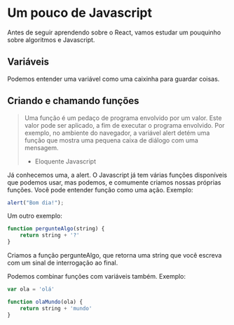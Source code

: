 # Um pouco de Javascript

Antes de seguir aprendendo sobre o React, vamos estudar um pouquinho sobre algoritmos e Javascript.

## Variáveis

Podemos entender uma variável como uma caixinha para guardar coisas.

## Criando e chamando funções

> Uma função é um pedaço de programa envolvido por um valor. Este valor pode ser aplicado, a fim de executar o programa envolvido. Por exemplo, no ambiente do navegador, a variável alert detém uma função que mostra uma pequena caixa de diálogo com uma mensagem.
> - Eloquente Javascript

Já conhecemos uma, a alert. O Javascript já tem várias funções disponíveis que podemos usar, mas podemos, e comumente criamos nossas próprias funções. Você pode entender função como uma ação. Exemplo:

```js
alert("Bom dia!");
```

Um outro exemplo:

```js
function pergunteAlgo(string) {
	return string + '?'
}
```

Criamos a função pergunteAlgo, que retorna uma string que você escreva com um sinal de interrogação ao final.

Podemos combinar funções com variáveis também. Exemplo:

```js
var ola = 'olá'

function olaMundo(ola) {
	return string + 'mundo'
}
```

## 